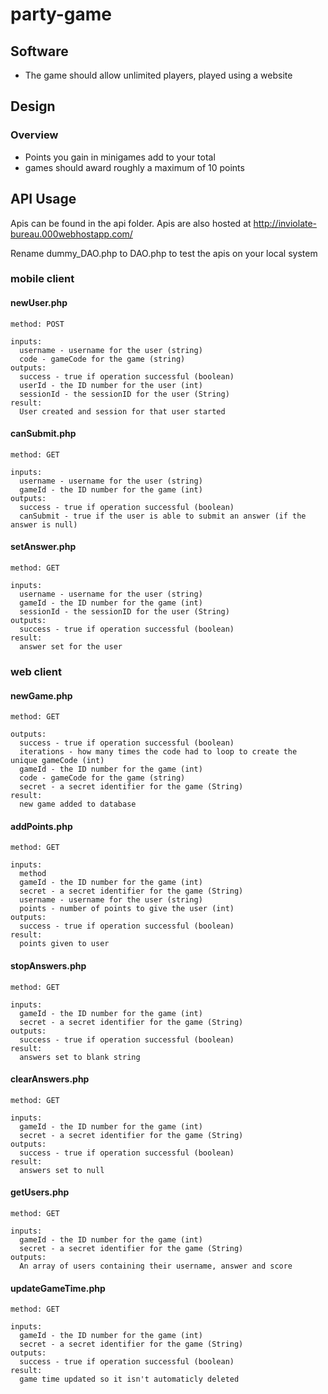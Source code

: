 # party-game
## Software
* The game should allow unlimited players, played using a website

## Design

### Overview
* Points you gain in minigames add to your total 
* games should award roughly a maximum of 10 points

## API Usage

Apis can be found in the api folder. Apis are also hosted at http://inviolate-bureau.000webhostapp.com/

Rename dummy_DAO.php to DAO.php to test the apis on your local system

### mobile client
#### newUser.php
```
method: POST

inputs: 
  username - username for the user (string)
  code - gameCode for the game (string)
outputs: 
  success - true if operation successful (boolean)
  userId - the ID number for the user (int)
  sessionId - the sessionID for the user (String)
result: 
  User created and session for that user started

```
#### canSubmit.php
```
method: GET

inputs: 
  username - username for the user (string)
  gameId - the ID number for the game (int)
outputs: 
  success - true if operation successful (boolean)
  canSubmit - true if the user is able to submit an answer (if the answer is null)
```
#### setAnswer.php
```
method: GET

inputs: 
  username - username for the user (string)
  gameId - the ID number for the game (int)
  sessionId - the sessionID for the user (String)
outputs: 
  success - true if operation successful (boolean)
result: 
  answer set for the user
```
### web client
#### newGame.php
```
method: GET

outputs: 
  success - true if operation successful (boolean)
  iterations - how many times the code had to loop to create the unique gameCode (int)
  gameId - the ID number for the game (int)
  code - gameCode for the game (string)
  secret - a secret identifier for the game (String)
result:
  new game added to database
```
#### addPoints.php
```
method: GET

inputs: 
  method
  gameId - the ID number for the game (int)
  secret - a secret identifier for the game (String)
  username - username for the user (string)
  points - number of points to give the user (int)
outputs: 
  success - true if operation successful (boolean)
result: 
  points given to user
```
#### stopAnswers.php
```
method: GET

inputs: 
  gameId - the ID number for the game (int)
  secret - a secret identifier for the game (String)
outputs: 
  success - true if operation successful (boolean)
result:
  answers set to blank string
```
#### clearAnswers.php
```
method: GET

inputs: 
  gameId - the ID number for the game (int)
  secret - a secret identifier for the game (String)
outputs: 
  success - true if operation successful (boolean)
result: 
  answers set to null
```
#### getUsers.php
```
method: GET

inputs: 
  gameId - the ID number for the game (int)
  secret - a secret identifier for the game (String)
outputs: 
  An array of users containing their username, answer and score
```
#### updateGameTime.php
```
method: GET

inputs: 
  gameId - the ID number for the game (int)
  secret - a secret identifier for the game (String)
outputs: 
  success - true if operation successful (boolean)
result: 
  game time updated so it isn't automaticly deleted
```

